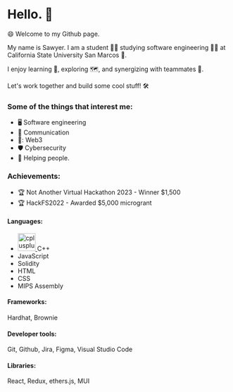 # Hello. 👋 

😄 Welcome to my Github page.

My name is Sawyer. I am a student 👨‍🎓 studying software engineering 👨‍💻 at California State University San Marcos 🐾.

I enjoy learning 🧠,  exploring 🗺️, and synergizing with teammates 🤝.

Let's work together and build some cool stuff! 🛠️


### **Some of the things that interest me:**
+ 🖥️ Software engineering
+ 💬 Communication
+ 🔑: Web3
+ 🛡️ Cybersecurity
+ 🤙 Helping people. 



### **Achievements:**
+ 🏆 Not Another Virtual Hackathon 2023 - Winner $1,500
+ 🏆 HackFS2022 - Awarded $5,000 microgrant

#### **Languages:**
+ <a href="https://www.w3schools.com/cpp/" target="_blank"> <img src="https://cdn.jsdelivr.net/gh/devicons/devicon/icons/cplusplus/cplusplus-original.svg" alt="cplusplus" width="40" height="40"/> </a>C++
+ JavaScript
+ Solidity
+ HTML
+ CSS
+ MIPS Assembly

#### **Frameworks:**
Hardhat, Brownie

#### **Developer tools:**
Git, Github, Jira, Figma, Visual Studio Code

#### **Libraries:**
React, Redux, ethers.js, MUI
